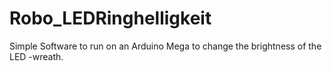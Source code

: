 # Robo_LEDRinghelligkeit
Simple Software to run on an Arduino Mega to change the   brightness of  the LED -wreath.
